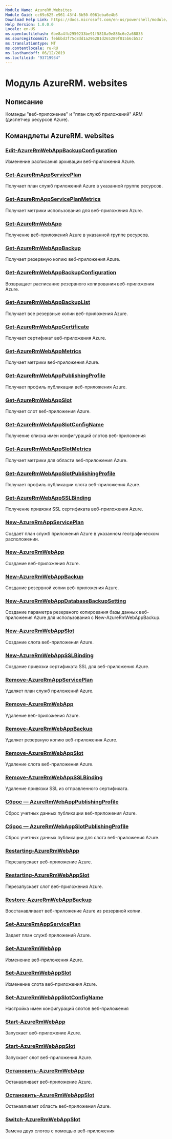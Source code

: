 ```yaml
---
Module Name: AzureRM.Websites
Module Guid: cc69c625-e961-43f4-8b50-0061eba6e4b6
Download Help Link: https://docs.microsoft.com/en-us/powershell/module/azurerm.websites
Help Version: 1.0.0.0
Locale: en-US
ms.openlocfilehash: 6be8a4fb2950233be91f5818a9e886c6e2a68835
ms.sourcegitcommit: febbbd3f75c8dd1a296281d265289f015b6cb537
ms.translationtype: MT
ms.contentlocale: ru-RU
ms.lasthandoff: 06/12/2019
ms.locfileid: "93719934"
---
```

# Модуль AzureRM. websites
## Nописание
Команды "веб-приложение" и "план служб приложений" ARM (диспетчер ресурсов Azure).

## Командлеты AzureRM. websites
### [Edit-AzureRmWebAppBackupConfiguration](Edit-AzureRmWebAppBackupConfiguration.md)
Изменение расписания архивации веб-приложения Azure.

### [Get-AzureRmAppServicePlan](Get-AzureRmAppServicePlan.md)
Получает план служб приложений Azure в указанной группе ресурсов.

### [Get-AzureRmAppServicePlanMetrics](Get-AzureRmAppServicePlanMetrics.md)
Получает метрики использования для веб-приложения Azure.

### [Get-AzureRmWebApp](Get-AzureRmWebApp.md)
Получение веб-приложений Azure в указанной группе ресурсов.

### [Get-AzureRmWebAppBackup](Get-AzureRmWebAppBackup.md)
Получает резервную копию веб-приложения Azure.

### [Get-AzureRmWebAppBackupConfiguration](Get-AzureRmWebAppBackupConfiguration.md)
Возвращает расписание резервного копирования веб-приложения Azure.

### [Get-AzureRmWebAppBackupList](Get-AzureRmWebAppBackupList.md)
Получает все резервные копии веб-приложения Azure.

### [Get-AzureRmWebAppCertificate](Get-AzureRmWebAppCertificate.md)
Получает сертификат веб-приложения Azure.

### [Get-AzureRmWebAppMetrics](Get-AzureRmWebAppMetrics.md)
Получает метрики веб-приложения Azure.

### [Get-AzureRmWebAppPublishingProfile](Get-AzureRmWebAppPublishingProfile.md)
Получает профиль публикации веб-приложения Azure.

### [Get-AzureRmWebAppSlot](Get-AzureRmWebAppSlot.md)
Получает слот веб-приложения Azure.

### [Get-AzureRmWebAppSlotConfigName](Get-AzureRmWebAppSlotConfigName.md)
Получение списка имен конфигураций слотов веб-приложения

### [Get-AzureRmWebAppSlotMetrics](Get-AzureRmWebAppSlotMetrics.md)
Получает метрики для области веб-приложения Azure.

### [Get-AzureRmWebAppSlotPublishingProfile](Get-AzureRmWebAppSlotPublishingProfile.md)
Получает профиль публикации слота веб-приложения Azure.

### [Get-AzureRmWebAppSSLBinding](Get-AzureRmWebAppSSLBinding.md)
Получение привязки SSL сертификата веб-приложения Azure.

### [New-AzureRmAppServicePlan](New-AzureRmAppServicePlan.md)
Создает план служб приложений Azure в указанном географическом расположении.

### [New-AzureRmWebApp](New-AzureRmWebApp.md)
Создание веб-приложения Azure.

### [New-AzureRmWebAppBackup](New-AzureRmWebAppBackup.md)
Создание резервной копии веб-приложения Azure.

### [New-AzureRmWebAppDatabaseBackupSetting](New-AzureRmWebAppDatabaseBackupSetting.md)
Создание параметра резервного копирования базы данных веб-приложения Azure для использования с New-AzureRmWebAppBackup.

### [New-AzureRmWebAppSlot](New-AzureRmWebAppSlot.md)
Создание слота веб-приложения Azure.

### [New-AzureRmWebAppSSLBinding](New-AzureRmWebAppSSLBinding.md)
Создание привязки сертификата SSL для веб-приложения Azure.

### [Remove-AzureRmAppServicePlan](Remove-AzureRmAppServicePlan.md)
Удаляет план служб приложений Azure.

### [Remove-AzureRmWebApp](Remove-AzureRmWebApp.md)
Удаление веб-приложения Azure.

### [Remove-AzureRmWebAppBackup](Remove-AzureRmWebAppBackup.md)
Удаляет резервную копию веб-приложения Azure.

### [Remove-AzureRmWebAppSlot](Remove-AzureRmWebAppSlot.md)
Удаление слота веб-приложения Azure.

### [Remove-AzureRmWebAppSSLBinding](Remove-AzureRmWebAppSSLBinding.md)
Удаление привязки SSL из отправленного сертификата.

### [Сброс — AzureRmWebAppPublishingProfile](Reset-AzureRmWebAppPublishingProfile.md)
Сброс учетных данных публикации веб-приложения Azure.

### [Сброс — AzureRmWebAppSlotPublishingProfile](Reset-AzureRmWebAppSlotPublishingProfile.md)
Сброс учетных данных публикации для слота веб-приложения Azure.

### [Restarting-AzureRmWebApp](Restart-AzureRmWebApp.md)
Перезапускает веб-приложение Azure.

### [Restarting-AzureRmWebAppSlot](Restart-AzureRmWebAppSlot.md)
Перезапускает слот веб-приложения Azure.

### [Restore-AzureRmWebAppBackup](Restore-AzureRmWebAppBackup.md)
Восстанавливает веб-приложение Azure из резервной копии.

### [Set-AzureRmAppServicePlan](Set-AzureRmAppServicePlan.md)
Задает план служб приложений Azure.

### [Set-AzureRmWebApp](Set-AzureRmWebApp.md)
Изменение веб-приложения Azure.

### [Set-AzureRmWebAppSlot](Set-AzureRmWebAppSlot.md)
Изменение слота веб-приложения Azure.

### [Set-AzureRmWebAppSlotConfigName](Set-AzureRmWebAppSlotConfigName.md)
Настройка имен конфигураций слотов веб-приложения

### [Start-AzureRmWebApp](Start-AzureRmWebApp.md)
Запускает веб-приложение Azure.

### [Start-AzureRmWebAppSlot](Start-AzureRmWebAppSlot.md)
Запускает слот веб-приложения Azure.

### [Остановить-AzureRmWebApp](Stop-AzureRmWebApp.md)
Останавливает веб-приложение Azure.

### [Остановить-AzureRmWebAppSlot](Stop-AzureRmWebAppSlot.md)
Останавливает область веб-приложения Azure.

### [Switch-AzureRmWebAppSlot](Switch-AzureRmWebAppSlot.md)
Замена двух слотов с помощью веб-приложения

